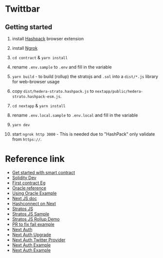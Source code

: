 # Twittbar

## Getting started
1. install [Hashpack](https://www.hashpack.app) browser extension
1. install [Ngrok](https://ngrok.com)
1. `cd contract` & `yarn install`
1. rename `.env.sample` to `.env` and fill in the variable
1. `yarn build` - to build (rollup) the stratojs and `.sol` into a `dist/*.js` library for web-browser usage
1. copy `dist/hedera-strato.hashpack.js` to `nextapp/public/hedera-strato.hashpack-esm.js`.

1. `cd nextapp` & `yarn install`
1. rename `.env.local.sample` to `.env.local` and fill in the variable
1. `yarn dev`
1. start `ngrok http 3000` - This is needed due to "HashPack" only validate from `https://`.

# Reference link
- [Get started with smart contract](https://hedera.com/blog/how-to-deploy-smart-contracts-on-hedera-part-1-a-simple-getter-and-setter-contract)
- [Solidity Dev](https://remix.ethereum.org)
- [First contract Eg](https://docs.hedera.com/guides/getting-started/try-examples/deploy-your-first-smart-contract)
- [Oracle reference](https://github.com/provable-things/ethereum-api/blob/master/oraclizeAPI_0.5.sol)
- [Using Oracle Example](https://fravoll.github.io/solidity-patterns/oracle.html)
- [Next JS doc](https://nextjs.org/docs)
- [Hashconnect on Next](https://www.youtube.com/watch?v=5klHbH0LEdU)
- [Stratos JS](https://hsj-docs.buidlerlabs.com)
- [Stratos JS Sample](https://github.com/buidler-labs/hsj-example/blob/main/.env.sample)
- [Stratos JS Rollup Demo](https://github.com/buidler-labs/hsj-rollup-demo)
- [PR to fix fail example](https://github.com/buidler-labs/hsj-rollup-demo/pull/1)
- [Next Auth](https://spacejelly.dev/posts/how-to-authenticate-next-js-apps-with-twitter-nextauth-js/)
- [Next Auth Upgrade](https://next-auth.js.org/getting-started/upgrade-v4#next-authreact)
- [Next Auth Twitter Provider](https://next-auth.js.org/providers/twitter)
- [Next Auth Example](https://spacejelly.dev/posts/how-to-authenticate-next-js-apps-with-twitter-nextauth-js/)
- [Next Auth Example](https://spacejelly.dev/posts/how-to-make-twitter-api-requests-with-nextauth-js-session-tokens/)